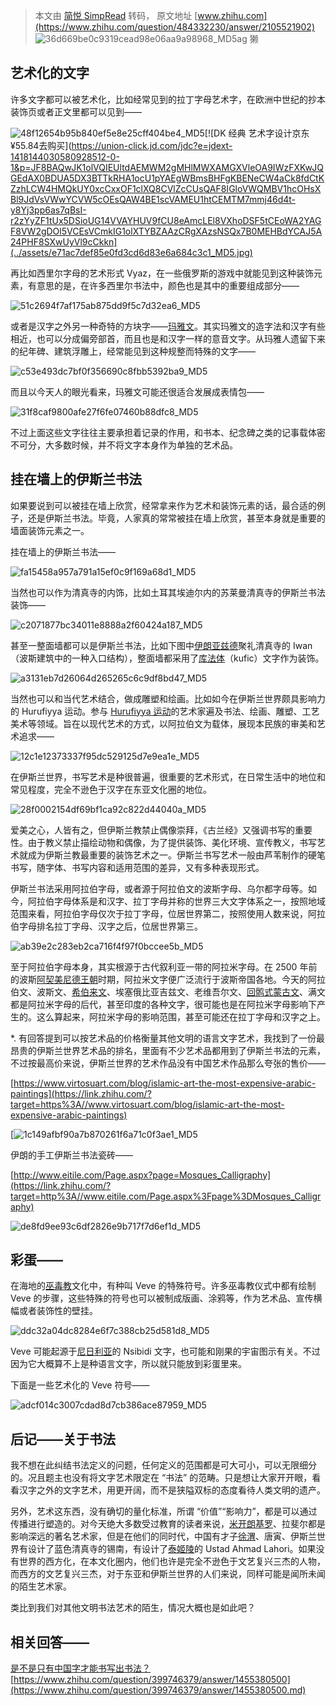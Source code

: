 > 本文由 [简悦 SimpRead](http://ksria.com/simpread/) 转码， 原文地址 [www.zhihu.com](https://www.zhihu.com/question/484332230/answer/2105521902) ![36d669be0c9319cead98e06aa9a98968_MD5](../assets/36d669be0c9319cead98e06aa9a98968_MD5.jpg)ag 獭​

艺术化的文字
------

许多文字都可以被艺术化，比如经常见到的拉丁字母艺术字，在欧洲中世纪的抄本装饰页或者正文里都可以见到——

![48f12654b95b840ef5e8e25cff404be4_MD5](../assets/48f12654b95b840ef5e8e25cff404be4_MD5.png)[![DK 经典 艺术字设计京东¥55.84去购买​](https://union-click.jd.com/jdc?e=jdext-1418144030580928512-0-1&p=JF8BAQwJK1olVQIEUltdAEMWM2gMHlMWXAMGXVleOA9IWzFXKwJQGEdAX0BDUA5DX3BTTkRHA1ocU1pYAEgWBmsBHFgKBENeCW4aCk8fdCtKZzhLCW4HMQkUY0xcCxxOF1clXQ8CVlZcCUsQAF8IGloVWQMBV1hcOHsXBl9JdVsVWwYCVW5cOEsQAW4BE1scVAMEU1htCEMTM7mmj46d4t-y8Yj3pp6as7qBsI-r2zYyZF1tUx5DSioUG14VVAYHUV9fCU8eAmcLEl8VXhoDSF5tCEoWA2YAGF8VW2gDOl5VCEsVCmkIG1olXTYBZAAzCRgXAzsNSQx7B0MEHBdYCAJ5A24PHF8SXwUyVl9cCkkn](../assets/e71ac7def85e0fd3cd6d83e6a684c3c1_MD5.jpg)

再比如西里尔字母的艺术形式 Vyaz，在一些俄罗斯的游戏中就能见到这种装饰元素，有意思的是，在许多西里尔书法中，颜色也是其中的重要组成部分——

![51c2694f7af175ab875dd9f5c7d32ea6_MD5](../assets/51c2694f7af175ab875dd9f5c7d32ea6_MD5.png)

或者是汉字之外另一种奇特的方块字——[玛雅文](https://www.zhihu.com/search?q=%E7%8E%9B%E9%9B%85%E6%96%87&search_source=Entity&hybrid_search_source=Entity&hybrid_search_extra=%7B%22sourceType%22%3A%22answer%22%2C%22sourceId%22%3A2105521902%7D)。其实玛雅文的造字法和汉字有些相近，也可以分成偏旁部首，而且也是和汉字一样的意音文字。从玛雅人遗留下来的纪年碑、建筑浮雕上，经常能见到这种规整而特殊的文字——

![c53e493dc7bf0f356690c8fbb5392ba9_MD5](../assets/c53e493dc7bf0f356690c8fbb5392ba9_MD5.png)

而且以今天人的眼光看来，玛雅文可能还很适合发展成表情包——

![31f8caf9800afe27f6fe07460b88dfc8_MD5](../assets/31f8caf9800afe27f6fe07460b88dfc8_MD5.png)

不过上面这些文字往往主要承担着记录的作用，和书本、纪念碑之类的记事载体密不可分，大多数时候，并不将文字本身作为单独的艺术品。

挂在墙上的伊斯兰书法
----------

如果要说到可以被挂在墙上欣赏，经常拿来作为艺术和装饰元素的话，最合适的例子，还是伊斯兰书法。毕竟，人家真的常常被挂在墙上欣赏，甚至本身就是重要的墙面装饰元素之一。

挂在墙上的伊斯兰书法——

![fa15458a957a791a15ef0c9f169a68d1_MD5](../assets/fa15458a957a791a15ef0c9f169a68d1_MD5.png)

当然也可以作为清真寺的内饰，比如土耳其埃迪尔内的苏莱曼清真寺的伊斯兰书法装饰——

![c2071877bc34011e8888a2f60424a187_MD5](../assets/c2071877bc34011e8888a2f60424a187_MD5.png)

甚至一整面墙都可以是伊斯兰书法，比如下图中[伊朗亚兹德](https://www.zhihu.com/search?q=%E4%BC%8A%E6%9C%97%E4%BA%9A%E5%85%B9%E5%BE%B7&search_source=Entity&hybrid_search_source=Entity&hybrid_search_extra=%7B%22sourceType%22%3A%22answer%22%2C%22sourceId%22%3A2105521902%7D)聚礼清真寺的 Iwan（波斯建筑中的一种入口结构），整面墙都采用了[库法体](https://www.zhihu.com/search?q=%E5%BA%93%E6%B3%95%E4%BD%93&search_source=Entity&hybrid_search_source=Entity&hybrid_search_extra=%7B%22sourceType%22%3A%22answer%22%2C%22sourceId%22%3A2105521902%7D)（kufic）文字作为装饰。

![a3131eb7d26064d265265c6c9df8bd47_MD5](../assets/a3131eb7d26064d265265c6c9df8bd47_MD5.png)

当然也可以和当代艺术结合，做成雕塑和绘画。比如如今在伊斯兰世界颇具影响力的 Hurufiyya 运动。参与 [Hurufiyya 运动](https://www.zhihu.com/search?q=Hurufiyya%E8%BF%90%E5%8A%A8&search_source=Entity&hybrid_search_source=Entity&hybrid_search_extra=%7B%22sourceType%22%3A%22answer%22%2C%22sourceId%22%3A2105521902%7D)的艺术家遍及书法、绘画、雕塑、工艺美术等领域。旨在以现代艺术的方式，以阿拉伯文为载体，展现本民族的审美和艺术追求——

![12c1e12373337f95dc529125d7e9ea1e_MD5](../assets/12c1e12373337f95dc529125d7e9ea1e_MD5.png)

在伊斯兰世界，书写艺术是种很普遍，很重要的艺术形式，在日常生活中的地位和常见程度，完全不逊色于汉字在东亚文化圈的地位。

![28f0002154df69bf1ca92c822d44040a_MD5](../assets/28f0002154df69bf1ca92c822d44040a_MD5.png)

爱美之心，人皆有之，但伊斯兰教禁止偶像崇拜，《古兰经》又强调书写的重要性。由于教义禁止描绘动物和偶像，为了提供装饰、美化环境、宣传教义，书写艺术就成为伊斯兰教最重要的装饰艺术之一。伊斯兰书写艺术一般由芦苇制作的硬笔书写，随字体、书写内容和适用范围的差异，又有多种表现形式。

伊斯兰书法采用阿拉伯字母，或者源于阿拉伯文的波斯字母、乌尔都字母等。如今，阿拉伯字母体系是和汉字、拉丁字母并称的世界三大文字体系之一，按照地域范围来看，阿拉伯字母仅次于拉丁字母，位居世界第二，按照使用人数来说，阿拉伯字母排名拉丁字母、汉字之后，位居世界第三。

![ab39e2c283eb2ca716f4f97f0bccee5b_MD5](../assets/ab39e2c283eb2ca716f4f97f0bccee5b_MD5.png)

至于阿拉伯字母本身，其实根源于古代叙利亚一带的阿拉米字母。在 2500 年前的波斯[阿契美尼德王朝](https://www.zhihu.com/search?q=%E9%98%BF%E5%A5%91%E7%BE%8E%E5%B0%BC%E5%BE%B7%E7%8E%8B%E6%9C%9D&search_source=Entity&hybrid_search_source=Entity&hybrid_search_extra=%7B%22sourceType%22%3A%22answer%22%2C%22sourceId%22%3A2105521902%7D)时期，阿拉米文字便广泛流行于波斯帝国各地。今天的阿拉伯文、波斯文、[希伯来文](https://www.zhihu.com/search?q=%E5%B8%8C%E4%BC%AF%E6%9D%A5%E6%96%87&search_source=Entity&hybrid_search_source=Entity&hybrid_search_extra=%7B%22sourceType%22%3A%22answer%22%2C%22sourceId%22%3A2105521902%7D)、埃塞俄比亚吉兹文、老维吾尔文、[回鹘式蒙古文](https://www.zhihu.com/search?q=%E5%9B%9E%E9%B9%98%E5%BC%8F%E8%92%99%E5%8F%A4%E6%96%87&search_source=Entity&hybrid_search_source=Entity&hybrid_search_extra=%7B%22sourceType%22%3A%22answer%22%2C%22sourceId%22%3A2105521902%7D)、满文都是阿拉米字母的后代，甚至印度的各种文字，很可能也是在阿拉米字母影响下产生的。这么算起来，阿拉米字母的影响范围，甚至可能还在拉丁字母和汉字之上。

*. 有回答提到可以按艺术品的价格衡量其他文明的语言文字艺术，我找到了一份最昂贵的伊斯兰世界艺术品的排名，里面有不少艺术品都用到了伊斯兰书法的元素，不过按最高价来说，伊斯兰世界的艺术作品没有中国艺术作品那么夸张的售价——

[https://www.virtosuart.com/blog/islamic-art-the-most-expensive-arabic-paintings](https://link.zhihu.com/?target=https%3A//www.virtosuart.com/blog/islamic-art-the-most-expensive-arabic-paintings)

[![1c149afbf90a7b870261f6a71c0f3ae1_MD5](../assets/1c149afbf90a7b870261f6a71c0f3ae1_MD5.jpg)

伊朗的手工伊斯兰书法瓷砖——

[http://www.eitile.com/Page.aspx?page=Mosques_Calligraphy](https://link.zhihu.com/?target=http%3A//www.eitile.com/Page.aspx%3Fpage%3DMosques_Calligraphy)

![de8fd9ee93c6df2826e9b717f7d6ef1d_MD5](../assets/de8fd9ee93c6df2826e9b717f7d6ef1d_MD5.png)

彩蛋——
----

在海地的[巫毒教](https://www.zhihu.com/search?q=%E5%B7%AB%E6%AF%92%E6%95%99&search_source=Entity&hybrid_search_source=Entity&hybrid_search_extra=%7B%22sourceType%22%3A%22answer%22%2C%22sourceId%22%3A2105521902%7D)文化中，有种叫 Veve 的特殊符号。许多巫毒教仪式中都有绘制 Veve 的步骤，这些特殊的符号也可以被制成版画、涂鸦等，作为艺术品、宣传横幅或者装饰性的壁挂。

![ddc32a04dc8284e6f7c388cb25d581d8_MD5](../assets/ddc32a04dc8284e6f7c388cb25d581d8_MD5.png)

Veve 可能起源于[尼日利亚](https://www.zhihu.com/search?q=%E5%B0%BC%E6%97%A5%E5%88%A9%E4%BA%9A&search_source=Entity&hybrid_search_source=Entity&hybrid_search_extra=%7B%22sourceType%22%3A%22answer%22%2C%22sourceId%22%3A2105521902%7D)的 Nsibidi 文字，也可能和刚果的宇宙图示有关。不过因为它大概算不上是种语言文字，所以就只能放到彩蛋里来。

下面是一些艺术化的 Veve 符号——

![adcf014c3007cdad8d7cb386ace87959_MD5](../assets/adcf014c3007cdad8d7cb386ace87959_MD5.png)

后记——关于书法
--------

我不想在此纠结书法定义的问题，任何定义的范围都是可大可小，可以无限细分的。况且题主也没有将文字艺术限定在 “书法” 的范畴。只是想让大家开开眼，看看汉字之外的文字艺术，用更开阔，而不是狭隘双标的态度看待人类文明的遗产。

另外，艺术这东西，没有确切的量化标准，所谓 “价值”“影响力”，都是可以通过传播进行塑造的。对今天绝大多数受过教育的读者来说，[米开朗基罗](https://www.zhihu.com/search?q=%E7%B1%B3%E5%BC%80%E6%9C%97%E5%9F%BA%E7%BD%97&search_source=Entity&hybrid_search_source=Entity&hybrid_search_extra=%7B%22sourceType%22%3A%22answer%22%2C%22sourceId%22%3A2105521902%7D)、拉斐尔都是影响深远的著名艺术家，但是在他们的同时代，中国有才子[徐渭](https://www.zhihu.com/search?q=%E5%BE%90%E6%B8%AD&search_source=Entity&hybrid_search_source=Entity&hybrid_search_extra=%7B%22sourceType%22%3A%22answer%22%2C%22sourceId%22%3A2105521902%7D)、唐寅、伊斯兰世界有设计了蓝色清真寺的锡南，有设计了[泰姬陵](https://www.zhihu.com/search?q=%E6%B3%B0%E5%A7%AC%E9%99%B5&search_source=Entity&hybrid_search_source=Entity&hybrid_search_extra=%7B%22sourceType%22%3A%22answer%22%2C%22sourceId%22%3A2105521902%7D)的 Ustad Ahmad Lahori。如果没有世界的西方化，在本文化圈内，他们也许是完全不逊色于文艺复兴三杰的人物，而西方的文艺复兴三杰，对于东亚和伊斯兰世界的人们来说，同样可能是闻所未闻的陌生艺术家。

类比到我们对其他文明书法艺术的陌生，情况大概也是如此吧？

相关回答——
------

[是不是只有中国字才能书写出书法？](https://www.zhihu.com/question/453735972/answer/1910490326)[https://www.zhihu.com/question/399746379/answer/1455380500](https://www.zhihu.com/question/399746379/answer/1455380500.md)